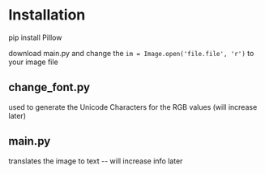 # Installation
pip install Pillow

download main.py and change the `im = Image.open('file.file', 'r')` to your image file

## change_font.py
used to generate the Unicode Characters for the RGB values (will increase later)

## main.py
translates the image to text -- will increase info later
